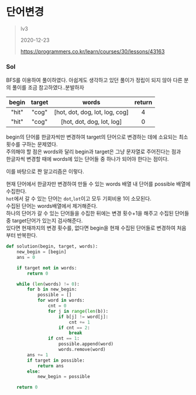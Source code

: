 # 단어변경
> lv3
>
> 2020-12-23
>
> https://programmers.co.kr/learn/courses/30/lessons/43163

### Sol
BFS를 이용하여 풀이하였다.
아쉽게도 생각하고 있던 풀이가 정립이 되지 않아 다른 분의 풀이를 조금 참고하였다..분발하자

| begin | target | words | return |
| :-----: | :-----: | :----------------: | :-----: |
| "hit"	| "cog"	| [hot, dot, dog, lot, log, cog] |	4
| "hit"	| "cog"	|	[hot, dot, dog, lot, log]	| 0

begin의 단어를 한글자씩만 변경하여 target의 단어으로 변경하는 데에 소요되는 최소 횟수를 구하는 문제였다.  
주의해야 할 점은 words와 달리 begin과 target은 그냥 문자열로 주어진다는 점과  
한글자씩 변경할 때에 words에 있는 단어들 중 하나가 되어야 한다는 점이다.  


이를 바탕으로 짠 알고리즘은 이렇다.  


현재 단어에서 한글자만 변경하여 만들 수 있는 words 배열 내 단어를 possible 배열에 수집한다.    
`hot`에서 갈 수 있는 단어는 `dot`,`lot`이고 모두 기회비용 1이 소모된다.  
수집된 단어는 words배열에서 제거해준다.  
하나의 단어가 갈 수 있는 단어들을 수집한 뒤에는 변경 횟수+1을 해주고 수집된 단어들 중 target단어가 있는지 검사해준다.  
있다면 현재까지의 변경 횟수를, 없다면 begin을 현재 수집된 단어들로 변경하여 처음부터 반복한다.  

```python
def solution(begin, target, words):
    new_begin = [begin]
    ans = 0

    if target not in words:
        return 0

    while (len(words) != 0):
        for b in new_begin:
            possible = []
            for word in words:
                cnt = 0
                for j in range(len(b)):
                    if b[j] != word[j]:
                        cnt += 1
                    if cnt == 2:
                        break
                if cnt == 1:
                    possible.append(word)
                    words.remove(word)
        ans += 1
        if target in possible:
            return ans
        else:
            new_begin = possible

    return 0
```